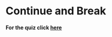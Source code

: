 # Continue and Break

**For the quiz click [here](https://quizizz.com/admin/assessment/67993d841f3579adf330dd1a?source=lesson_share)** 
